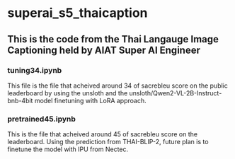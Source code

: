 # superai_s5_thaicaption

## This is the code from the Thai Langauge Image Captioning held by AIAT Super AI Engineer

### tuning34.ipynb 

This file is the file that acheived around 34 of sacrebleu score on the public leaderboard by using the unsloth and the unsloth/Qwen2-VL-2B-Instruct-bnb-4bit model finetuning with LoRA approach.

### pretrained45.ipynb

This is the file that acheived around 45 of sacrebleu score on the leaderboard. Using the prediction from THAI-BLIP-2, future plan is to finetune the model with IPU from Nectec.
